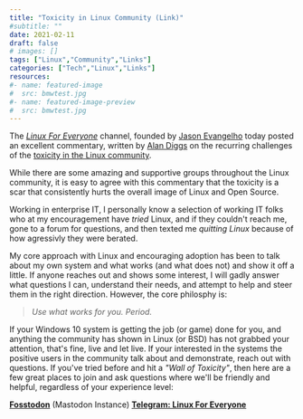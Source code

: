 ```yaml
---
title: "Toxicity in Linux Community (Link)"
#subtitle: ""
date: 2021-02-11
draft: false
# images: []
tags: ["Linux","Community","Links"]
categories: ["Tech","Linux","Links"]
resources:
#- name: featured-image
#  src: bmwtest.jpg
#- name: featured-image-preview
#  src: bmwtest.jpg
---
```


The [*Linux For Everyone*](https://medium.com/linuxforeveryone) channel, founded by [Jason Evangelho](https://layer8.space/@killyourfm) today posted an excellent commentary, written by [Alan Diggs](https://schykle.medium.com) on the recurring challenges of the [toxicity in the Linux community](https://medium.com/linuxforeveryone/windows-is-sh-t-linux-users-and-the-technical-superiority-problem-196a597aa860).
<!--more-->
While there are some amazing and supportive groups throughout the Linux community, it is easy to agree with this commentary that the toxicity is a scar that consistently hurts the overall image of Linux and Open Source. 

Working in enterprise IT, I personally know a selection of working IT folks who at my encouragement have *tried* Linux, and if they couldn't reach me, gone to a forum for questions, and then texted me *quitting Linux* because of how agressivly they were berated. 

My core approach with Linux and encouraging adoption has been to talk about my own system and what works (and what does not) and show it off a little. If anyone reaches out and shows some interest, I will gadly answer what questions I can, understand their needs, and attempt to help and steer them in the right direction. However, the core philosphy is:

> *Use what works for you. Period.*

If your Windows 10 system is getting the job (or game) done for you, and anything the community has shown in Linux (or BSD) has not grabbed your attention, that's fine, live and let live. If your interested in the systems the positive users in the community talk about and demonstrate, reach out with questions. If you've tried before and hit a *"Wall of Toxicity"*, then here are a few great places to join and ask questions where we'll be friendly and helpful, regardless of your experience level:

[**Fosstodon**](https://fosstodon.org) (Mastodon Instance)
[**Telegram: Linux For Everyone**](https://t.me/linux4everyone)
